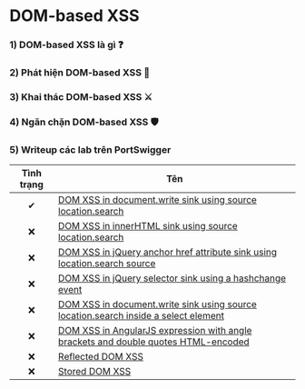 # DOM-based XSS

### 1) DOM-based XSS là gì ❓

### 2) Phát hiện DOM-based XSS 🔎

### 3) Khai thác DOM-based XSS ⚔

### 4) Ngăn chặn DOM-based XSS 🛡

### 5) Writeup các lab trên PortSwigger

| Tình trạng | Tên |
|:-:|-|
| ✔ | [DOM XSS in document.write sink using source location.search]() |
| ❌ | [DOM XSS in innerHTML sink using source location.search]() |
| ❌ | [DOM XSS in jQuery anchor href attribute sink using location.search source]() |
| ❌ | [DOM XSS in jQuery selector sink using a hashchange event]() |
| ❌ | [DOM XSS in document.write sink using source location.search inside a select element]() |
| ❌ | [DOM XSS in AngularJS expression with angle brackets and double quotes HTML-encoded]() |
| ❌ | [Reflected DOM XSS]() |
| ❌ | [Stored DOM XSS]() |
